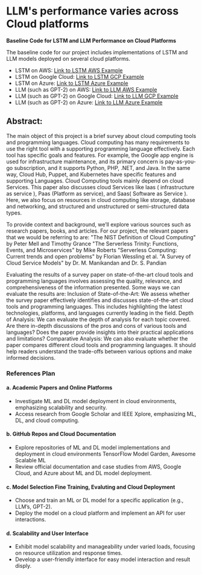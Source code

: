 # LLM's performance varies across Cloud platforms


**Baseline Code for LSTM and LLM Performance on Cloud Platforms**

The baseline code for our project includes implementations of LSTM and LLM models deployed on several cloud platforms. 

- LSTM on AWS: [Link to LSTM AWS Example](#)
- LSTM on Google Cloud: [Link to LSTM GCP Example](#)
- LSTM on Azure: [Link to LSTM Azure Example](#)
- LLM (such as GPT-2) on AWS: [Link to LLM AWS Example](#)
- LLM (such as GPT-2) on Google Cloud: [Link to LLM GCP Example](#)
- LLM (such as GPT-2) on Azure: [Link to LLM Azure Example](#)


## Abstract: 

The main object of this project is a brief survey about cloud computing tools and programming languages. Cloud computing has many requirements to use the right tool with a supporting programming language effectively. Each tool has specific goals and features. For example, the Google app engine is used for infrastructure maintenance, and its primary concern is pay-as-you-go subscription, and it supports Python, PHP, .NET, and Java. In the same way, Cloud Hub, Puppet, and Kubernetes have specific features and supporting Languages. Cloud Computing tools mainly depend on cloud Services. 
This paper also discusses cloud Services like Iaas ( infrastructure as service ), Paas (Platform as service), and Saas( Software as Service ). Here, we also focus on resources in cloud computing like storage, database and networking, and structured and unstructured or semi-structured data types.

To provide context and background, we’ll explore various sources such as research papers, books, and articles. For our project, the relevant papers that we would be referring to are:
"The NIST Definition of Cloud Computing" by Peter Mell and Timothy Grance 
"The Serverless Trinity: Functions, Events, and Microservices" by Mike Roberts
"Serverless Computing: Current trends and open problems" by Florian Wessling et al. 
"A Survey of Cloud Service Models" by Dr. M. Manikandan and Dr. S. Pandian

Evaluating the results of a survey paper on state-of-the-art cloud tools and programming languages involves assessing the quality, relevance, and comprehensiveness of the information presented. Some ways we can evaluate the results are:
Inclusion of State-of-the-Art: We assess whether the survey paper effectively identifies and discusses state-of-the-art cloud tools and programming languages. This includes highlighting the latest technologies, platforms, and languages currently leading in the field.
Depth of Analysis: We can evaluate the depth of analysis for each topic covered. Are there in-depth discussions of the pros and cons of various tools and languages? Does the paper provide insights into their practical applications and limitations?
Comparative Analysis: We can also evaluate whether the paper compares different cloud tools and programming languages. It should help readers understand the trade-offs between various options and make informed decisions.

### References Plan
#### a. Academic Papers and Online Platforms
  - Investigate ML and DL model deployment in cloud environments, emphasizing scalability and security.
  - Access research from Google Scholar and IEEE Xplore, emphasizing ML, DL, and cloud computing.
#### b. GitHub Repos and Cloud Documentation
  - Explore repositories of ML and DL model implementations and deployment in cloud environments TensorFlow Model Garden, Awesome Scalable ML
  - Review official documentation and case studies from AWS, Google Cloud, and Azure about ML and DL model deployment. 
#### c. Model Selection Fine Training, Evaluting and Cloud Deployment
  - Choose and train an ML or DL model for a specific application (e.g., LLM’s, GPT-2).
  - Deploy the model on a cloud platform and implement an API for user interactions.
#### d. Scalability and User Interface
  - Exhibit model scalability and manageability under varied loads, focusing on resource utilization and response times.
  - Develop a user-friendly interface for easy model interaction and result disply.

